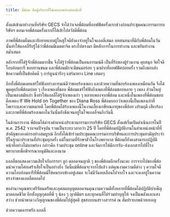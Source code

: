 ```yaml
---
title: พี่ต้อม คือผู้บริหารที่ไม่เคยบกพร่องต่อหน้าที่
---
```



ตั้งแต่เข้ามาทำงานที่บริษัท GECS จำได้ว่าเจอพี่ต้อมที่ออฟฟิศครั้งแรกช่วงก่อนประชุมคณะกรรมการบริษัทฯ ตอนเจอพี่ต้อมครั้งแรกก็ได้เข้าไปสวัสดีพี่ต้อม

ภาพที่พี่ต้อมยิ้มและทักทายแบบผู้ใหญ่ใจดียังคงจำอยู่ในใจแอลลี่เสมอ บทสนทนาที่มีกับพี่ต้อมในวันนั้นทำให้แอลลี่รับรู้ได้ว่าพี่ต้อมมีเมตตาจิต ตรงไปตรงมา มีหลักการในการทำงาน และขยันทำงานสม่ำเสมอ

หลังจากที่ได้รู้จักพี่ต้อมมากขึ้น จึงได้รู้ว่าพี่ต้อมเป็นคนอารมณ์ดี เป็นที่รักของผู้ร่วมงาน คุยสนุก จิตใจดี โอบอ้อมอารี ชอบทานขนม และพี่ต้อมมักจะมีขนมอร่อย ๆ มาฝากที่ออฟฟิศบ่อยครั้ง รวมถึงชอบส่งข้อความที่เป็นข้อคิดดี ๆ การ์ตูนน่ารักๆ แชร์มาทาง Line เสมอๆ

อีกทั้งพี่ต้อมเคยแชร์ให้ฟังอย่างอารมณ์ดีว่าชอบร้องเพลง และด้วยความที่ชอบร้องเพลงเหมือนกัน จึงได้พูดคุยกับพี่ต้อมบ่อย ๆ เรื่องเพลงที่ชอบ พี่ต้อมแชร์ให้ฟังถึงเพลงที่พี่ต้อมชอบหลาย ๆ เพลง ส่วนใหญ่เป็นเพลงสมัยเก่า ซึ่งทำให้แอลลี่ได้รู้จักเพลงเก่า ๆ หลายเพลงจากพี่ต้อม และหนึ่งในเพลงที่พี่ต้อมชอบคือเพลง If We Hold on Together ของ Diana Ross พี่ต้อมบอกว่าเพลงนี้เป็นเพลงเก่าที่ไพเราะและความหมายดี โดยพี่ต้อมได้ร้องเพลงนี้ในงานเลี้ยงเกษียณอายุของพี่อ้อย เปรมฤดี เสียงร้องและภาพที่พี่ต้อมร้องเพลงในวันนั้นยังชัดเจนอยู่ในใจแอลลี่จนถึงวันนี้

ในด้านการงาน พี่ต้อมได้ดำรงตำแหน่งประธานกรรมการบริษัท GECS ตั้งแต่เริ่มเปิดดำเนินการในปี พ.ศ. 2542 จวบจนปัจจุบัน รวมเป็นระยะเวลากว่า 25 ปี โดยที่พี่ต้อมปฎิบัติงานในตำแหน่งหน้าที่ที่สำคัญขององค์กรอย่างสมบูรณ์ อีกทั้งได้เข้าร่วมประชุมคณะกรรมการบริษัทและการประชุมสามัญประจำปีในฐานะประธานที่ประชุมทุกครั้ง แม้ในยามที่รักษาตัวในโรงพยาบาล พี่ต้อมก็ยังคงสามารถปฏิบัติหน้าที่อย่างไม่บกพร่อง กล่าวคือ ร่วมประชุม online และจัดการให้มีการรับ-ส่งเอกสารไปที่โรงพยาบาลเพื่อพิจารณาอนุมัติและลงนาม

แอลลี่ขอแสดงความเสียใจกับภรรยา ลูก ตลอดจนญาติ ๆ ของพี่ต้อมอีกครั้งนะคะ การจากไปของพี่ต้อมนำความโศกเศร้าเสียใจเป็นอย่างยิ่ง วันนี้แม้พี่ต้อมจะจากไปแล้ว แต่คุณงามความดีต่าง ๆ ความใจดี ความโอบอ้อมอารีที่พี่ต้อมมีให้คนรอบข้างอยู่เสมอ จะไม่มีวันลบเลือนไปจากใจ และจะคงอยู่ในความทรงจำของแอลลี่ตลอดไป

ขออำนาจคุณพระศรีรัตนตรัยและกุศลผลบุญตลอดจนคุณงามความดีทั้งหลายที่พี่ต้อมได้ปฎิบัติบำเพ็ญมาตลอดชีวิต อีกทั้งบุญกุศลที่พี่ ๆ น้อง ๆ ญาติมิตร และทุกคนที่ได้ร่วมทำบุญให้ จงเป็นพลังและแสงสว่าง ช่วยนำพาดวงวิญญาณของพี่ต้อมไปสู่สุคติ สุขสงบบนสรวงสวรรค์ ณ สัมปรายภพด้วยเทอญ

ด้วยความเคารพรัก
แอลลี่

